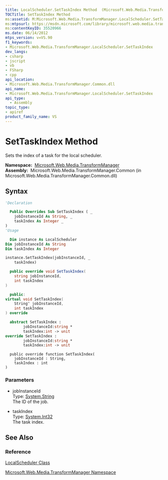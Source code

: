 ```yaml
---
title: LocalScheduler.SetTaskIndex Method  (Microsoft.Web.Media.TransformManager)
TOCTitle: SetTaskIndex Method
ms:assetid: M:Microsoft.Web.Media.TransformManager.LocalScheduler.SetTaskIndex(System.String,System.Int32)
ms:mtpsurl: https://msdn.microsoft.com/library/microsoft.web.media.transformmanager.localscheduler.settaskindex(v=VS.90)
ms:contentKeyID: 35520966
ms.date: 06/14/2012
mtps_version: v=VS.90
f1_keywords:
- Microsoft.Web.Media.TransformManager.LocalScheduler.SetTaskIndex
dev_langs:
- csharp
- jscript
- vb
- FSharp
- cpp
api_location:
- Microsoft.Web.Media.TransformManager.Common.dll
api_name:
- Microsoft.Web.Media.TransformManager.LocalScheduler.SetTaskIndex
api_type:
  - Assembly
topic_type:
- apiref
product_family_name: VS
---
```


# SetTaskIndex Method

Sets the index of a task for the local scheduler.

**Namespace:**  [Microsoft.Web.Media.TransformManager](microsoft-web-media-transformmanager-namespace.md)  
**Assembly:**  Microsoft.Web.Media.TransformManager.Common (in Microsoft.Web.Media.TransformManager.Common.dll)

## Syntax

```vb
'Declaration

  Public Overrides Sub SetTaskIndex ( _
    jobInstanceId As String, _
    taskIndex As Integer _
)
'Usage

  Dim instance As LocalScheduler
Dim jobInstanceId As String
Dim taskIndex As Integer

instance.SetTaskIndex(jobInstanceId, _
    taskIndex)
```

```csharp
  public override void SetTaskIndex(
    string jobInstanceId,
    int taskIndex
)
```

```cpp
  public:
virtual void SetTaskIndex(
    String^ jobInstanceId, 
    int taskIndex
) override
```

``` fsharp
  abstract SetTaskIndex : 
        jobInstanceId:string * 
        taskIndex:int -> unit 
override SetTaskIndex : 
        jobInstanceId:string * 
        taskIndex:int -> unit 
```

```jscript
  public override function SetTaskIndex(
    jobInstanceId : String, 
    taskIndex : int
)
```

### Parameters

  - jobInstanceId  
    Type: [System.String](https://msdn.microsoft.com/library/s1wwdcbf)  
    The ID of the job.  

<!-- end list -->

  - taskIndex  
    Type: [System.Int32](https://msdn.microsoft.com/library/td2s409d)  
    The task index.  

## See Also

### Reference

[LocalScheduler Class](localscheduler-class-microsoft-web-media-transformmanager.md)

[Microsoft.Web.Media.TransformManager Namespace](microsoft-web-media-transformmanager-namespace.md)

